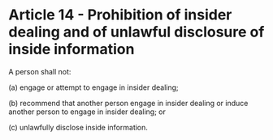 # Article 14 - Prohibition of insider dealing and of unlawful disclosure of inside information


A person shall not:

(a) engage or attempt to engage in insider dealing;

(b) recommend that another person engage in insider dealing or induce another person to engage in insider dealing; or

(c) unlawfully disclose inside information.
